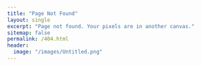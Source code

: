 ```yaml
---
title: "Page Not Found"
layout: single
excerpt: "Page not found. Your pixels are in another canvas."
sitemap: false
permalink: /404.html
header:
  image: "/images/Untitled.png"
---
```


<script type="text/javascript">
  var GOOG_FIXURL_LANG = 'en';
  var GOOG_FIXURL_SITE = '{{ site.url }}'
</script>
<script type="text/javascript"
  src="//linkhelp.clients.google.com/tbproxy/lh/wm/fixurl.js">
</script>